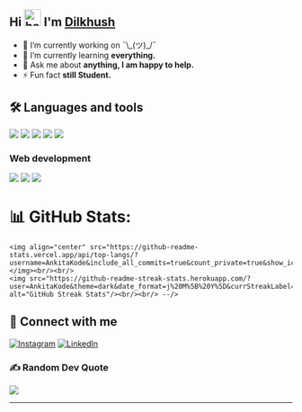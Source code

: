 ## Hi <img src="https://raw.githubusercontent.com/MartinHeinz/MartinHeinz/master/wave.gif" alt="hand wave" width="30"/> I'm [Dilkhush](https://github.com/dilkhush05/) 


- 🔭 I’m currently working on ¯\\\_(ツ)\_/¯
- 🌱 I’m currently learning **everything.**
- 💬 Ask me about **anything, I am happy to help.**
- ⚡ Fun fact **still Student.**

## 🛠️ Languages and tools

<a href="#"><img src="https://img.icons8.com/?size=48&id=40669&format=png"/></a>
<a href="#"><img src="https://img.icons8.com/?size=48&id=40670&format=png"/></a>
<a href="#"><img src="https://img.icons8.com/?size=50&id=13679&format=png"/></a>
<a href="#"><img src="https://img.icons8.com/fluency/48/null/python.png"/></a>
<a href="#"><img src="https://img.icons8.com/fluency/48/null/javascript.png"/></a>

### Web development
<a href="#"><img src="https://img.icons8.com/fluency/48/null/html-5.png"/></a>
<a href="#"><img src="https://img.icons8.com/fluency/48/null/css3.png"/></a>
<a href="#"><img src="https://img.icons8.com/fluency/48/null/javascript.png"/></a>

 # 📊 GitHub Stats:
<!--<div align="center">
    <!--<img src="https://github-profile-trophy.vercel.app/?username=DarkMortal&theme=onestar&no-frame=true&column=3&row=2" alt="GitHub Streak Stats"/><br/>-->
    <img align="center" src="https://github-readme-stats.vercel.app/api/top-langs/?username=AnkitaKode&include_all_commits=true&count_private=true&show_icons=true&line_height=20&title_color=012148B&text_color=D3D3D3&bg_color=0,000000,130F40&layout=compact"></img><br/><br/>
    <img src="https://github-readme-streak-stats.herokuapp.com/?user=AnkitaKode&theme=dark&date_format=j%20M%5B%20Y%5D&currStreakLabel=0E8DE4&fire=012148B&ring=0E8DE4" alt="GitHub Streak Stats"/><br/><br/> --/>

## 🔗 Connect with me
<a href="https://www.instagram.com/eyethakur05?igsh=OGQ5ZDc2ODk2ZA==" target="_blank"><img src="https://img.icons8.com/fluency/48/000000/instagram-new.png" alt="Instagram"></a>
<a href="www.linkedin.com/in/dilkhush-thakur-a9b367255" target="_blank"><img src="https://img.icons8.com/?size=50&id=13930&format=png" alt="LinkedIn"></a>

 


### ✍️ Random Dev Quote
![](https://quotes-github-readme.vercel.app/api?type=horizontal&theme=radical)


------------
